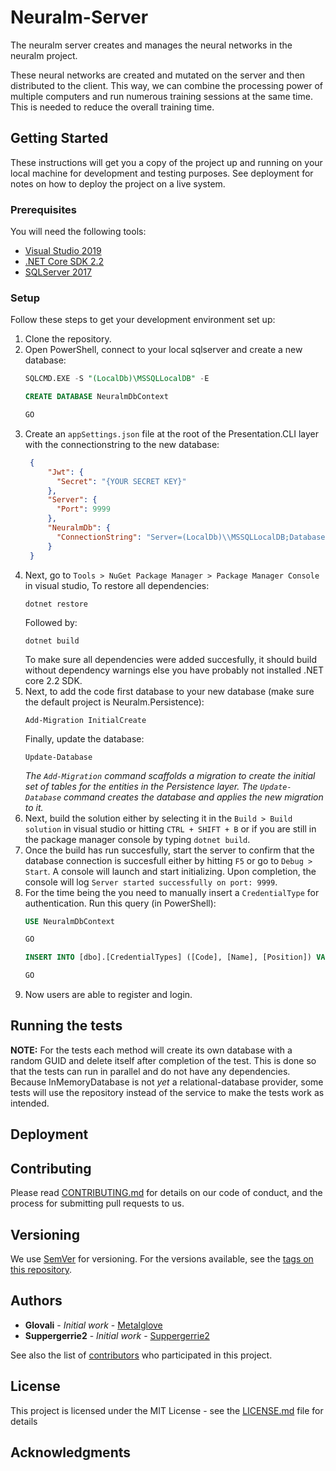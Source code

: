 # Neuralm-Server

The neuralm server creates and manages the neural networks in the neuralm project.

These neural networks are created and mutated on the server and then distributed to the client. This way, we can combine the processing power of multiple computers and run numerous training sessions at the same time.
This is needed to reduce the overall training time.

## Getting Started

These instructions will get you a copy of the project up and running on your local machine for development and testing purposes. See deployment for notes on how to deploy the project on a live system.

### Prerequisites
You will need the following tools:

* [Visual Studio 2019](https://www.visualstudio.com/downloads/)
* [.NET Core SDK 2.2](https://www.microsoft.com/net/download/dotnet-core/2.2)
* [SQLServer 2017](https://www.microsoft.com/nl-nl/sql-server/sql-server-downloads)


### Setup
Follow these steps to get your development environment set up:

  1. Clone the repository.
  2. Open PowerShell, connect to your local sqlserver and create a new database:
     ```sql
     SQLCMD.EXE -S "(LocalDb)\MSSQLLocalDB" -E

     CREATE DATABASE NeuralmDbContext

     GO
     ```
  3. Create an `appSettings.json` file at the root of the Presentation.CLI layer with the connectionstring to the new database:
     ```json
      {
          "Jwt": {
            "Secret": "{YOUR SECRET KEY}" 
          },
          "Server": {
            "Port": 9999
          },
          "NeuralmDb": {
            "ConnectionString": "Server=(LocalDb)\\MSSQLLocalDB;Database=NeuralmDbContext;Trusted_Connection=True;MultipleActiveResultSets=true"
          } 
      }
     ```
  4. Next, go to `Tools > NuGet Package Manager > Package Manager Console` in visual studio, To restore all dependencies:
     ```
     dotnet restore
     ```
     Followed by:
     ```
     dotnet build
     ```
     To make sure all dependencies were added succesfully, it should build without dependency warnings else you have probably not installed .NET core 2.2 SDK.
  5. Next, to add the code first database to your new database (make sure the default project is Neuralm.Persistence):
     ```
     Add-Migration InitialCreate
     ```
     Finally, update the database:
     ```
     Update-Database
     ```
     *The `Add-Migration` command scaffolds a migration to create the initial set of tables for the entities in the Persistence layer. The `Update-Database` command creates the database and applies the new migration to it.*
  6. Next, build the solution either by selecting it in the `Build > Build solution` in visual studio or hitting `CTRL + SHIFT + B` or if you are still in the package manager console by typing `dotnet build`.
  7. Once the build has run succesfully, start the server to confirm that the database connection is succesfull either by hitting `F5` or go to `Debug > Start`. A console will launch and start initializing. Upon completion, the console will log `Server started successfully on port: 9999`.
  8. For the time being the you need to manually insert a `CredentialType` for authentication. Run this query (in PowerShell):
     ```sql
     USE NeuralmDbContext

     GO

     INSERT INTO [dbo].[CredentialTypes] ([Code], [Name], [Position]) VALUES ('Name', 'Name', 1)

     GO
     ```
  10. Now users are able to register and login.

## Running the tests

**NOTE:** For the tests each method will create its own database with a random GUID and delete itself after completion of the test. This is done so that the tests can run in parallel and do not have any dependencies. Because InMemoryDatabase is not *yet* a relational-database provider, some tests will use the repository instead of the service to make the tests work as intended.

## Deployment

## Contributing

Please read [CONTRIBUTING.md](CONTRIBUTING.md) for details on our code of conduct, and the process for submitting pull requests to us.

## Versioning

We use [SemVer](http://semver.org/) for versioning. For the versions available, see the [tags on this repository](https://github.com/your/project/tags). 

## Authors

* **Glovali** - *Initial work* - [Metalglove](https://github.com/metalglove)
* **Suppergerrie2** - *Initial work* - [Suppergerrie2](https://github.com/suppergerrie2)

See also the list of [contributors](https://github.com/neuralm/Neuralm-Server/contributors) who participated in this project.

## License

This project is licensed under the MIT License - see the [LICENSE.md](LICENSE.md) file for details

## Acknowledgments
